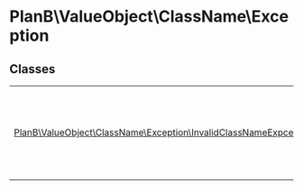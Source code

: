 
                                                                                                                                            
    
# PlanB\ValueObject\ClassName\Exception



## Classes
| | |
| --- | --- |
| [PlanB\ValueObject\ClassName\Exception\InvalidClassNameExpcetion](../../../PlanB/ValueObject/ClassName/Exception/InvalidClassNameExpcetion.md) | Se lanza cuando un nombre de clase no es correcto |






                                                                                                                                                                                                                                                                                                                                                                                                            
    
                                                                                                                                                                                                                                                                             
                
